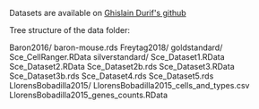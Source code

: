 Datasets are available on [Ghislain Durif's github](https://github.com/gdurif/pCMF_experiments/tree/master/data/single_cell)

Tree structure of the data folder:

Baron2016/
    baron-mouse.rds
Freytag2018/
    goldstandard/
        Sce_CellRanger.RData
    silverstandard/
        Sce_Dataset1.RData
        Sce_Dataset2.RData
        Sce_Dataset2b.rds
        Sce_Dataset3.RData
        Sce_Dataset3b.rds
        Sce_Dataset4.rds
        Sce_Dataset5.rds
LlorensBobadilla2015/
    LlorensBobadilla2015_cells_and_types.csv
    LlorensBobadilla2015_genes_counts.RData